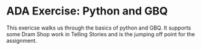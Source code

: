 # ADA Exercise: Python and GBQ

This exericse walks us through the basics of python and GBQ. It supports some Dram Shop work in Telling Stories and is the jumping off point for the assignment.
